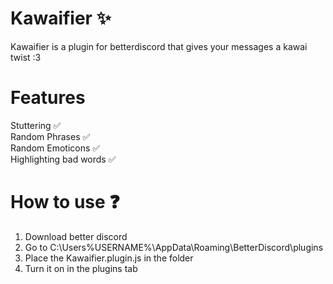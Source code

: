# Kawaifier ✨
Kawaifier is a plugin for betterdiscord that gives your messages a kawai twist :3

# Features
Stuttering ✅ <br />
Random Phrases ✅ <br />
Random Emoticons ✅ <br />
Highlighting bad words ✅

# How to use ❓
1. Download better discord
2. Go to C:\Users\%USERNAME%\AppData\Roaming\BetterDiscord\plugins
3. Place the Kawaifier.plugin.js in the folder
4. Turn it on in the plugins tab
